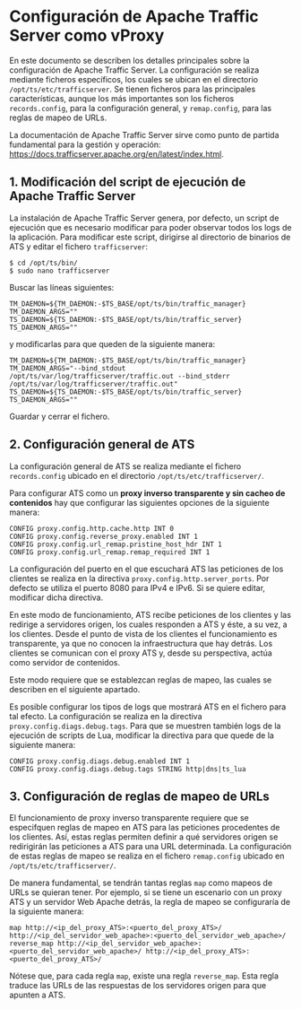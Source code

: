 # Configuración de Apache Traffic Server como vProxy

En este documento se describen los detalles principales sobre la configuración de Apache Traffic Server. La configuración se realiza mediante ficheros específicos, los cuales se ubican en el directorio `/opt/ts/etc/trafficserver`. Se tienen ficheros para las principales características, aunque los más importantes son los ficheros `records.config`, para la configuración general, y `remap.config`, para las reglas de mapeo de URLs.

La documentación de Apache Traffic Server sirve como punto de partida fundamental para la gestión y operación: https://docs.trafficserver.apache.org/en/latest/index.html.

## 1. Modificación del script de ejecución de Apache Traffic Server

La instalación de Apache Traffic Server genera, por defecto, un script de ejecución que es necesario modificar para poder observar todos los logs de la aplicación. Para modificar este script, dirigirse al directorio de binarios de ATS y editar el fichero `trafficserver`:

```
$ cd /opt/ts/bin/
$ sudo nano trafficserver
```

Buscar las líneas siguientes:

```
TM_DAEMON=${TM_DAEMON:-$TS_BASE/opt/ts/bin/traffic_manager}
TM_DAEMON_ARGS=""
TS_DAEMON=${TS_DAEMON:-$TS_BASE/opt/ts/bin/traffic_server}
TS_DAEMON_ARGS=""
```

y modificarlas para que queden de la siguiente manera:

```
TM_DAEMON=${TM_DAEMON:-$TS_BASE/opt/ts/bin/traffic_manager}
TM_DAEMON_ARGS="--bind_stdout /opt/ts/var/log/trafficserver/traffic.out --bind_stderr /opt/ts/var/log/trafficserver/traffic.out"
TS_DAEMON=${TS_DAEMON:-$TS_BASE/opt/ts/bin/traffic_server}
TS_DAEMON_ARGS=""
```

Guardar y cerrar el fichero.

## 2. Configuración general de ATS

La configuración general de ATS se realiza mediante el fichero `records.config` ubicado en el directorio `/opt/ts/etc/trafficserver/`.

Para configurar ATS como un **proxy inverso transparente y sin cacheo de contenidos** hay que configurar las siguientes opciones de la siguiente manera:

```
CONFIG proxy.config.http.cache.http INT 0
CONFIG proxy.config.reverse_proxy.enabled INT 1
CONFIG proxy.config.url_remap.pristine_host_hdr INT 1
CONFIG proxy.config.url_remap.remap_required INT 1
```

La configuración del puerto en el que escuchará ATS las peticiones de los clientes se realiza en la directiva `proxy.config.http.server_ports`. Por defecto se utiliza el puerto 8080 para IPv4 e IPv6. Si se quiere editar, modificar dicha directiva.

En este modo de funcionamiento, ATS recibe peticiones de los clientes y las redirige a servidores origen, los cuales responden a ATS y éste, a su vez, a los clientes. Desde el punto de vista de los clientes el funcionamiento es transparente, ya que no conocen la infraestructura que hay detrás. Los clientes se comunican con el proxy ATS y, desde su perspectiva, actúa como servidor de contenidos.

Este modo requiere que se establezcan reglas de mapeo, las cuales se describen en el siguiente apartado.

Es posible configurar los tipos de logs que mostrará ATS en el fichero para tal efecto. La configuración se realiza en la directiva `proxy.config.diags.debug.tags`. Para que se muestren también logs de la ejecución de scripts de Lua, modificar la directiva para que quede de la siguiente manera:

```
CONFIG proxy.config.diags.debug.enabled INT 1
CONFIG proxy.config.diags.debug.tags STRING http|dns|ts_lua
```

## 3. Configuración de reglas de mapeo de URLs

El funcionamiento de proxy inverso transparente requiere que se especifquen reglas de mapeo en ATS para las peticiones procedentes de los clientes. Así, estas reglas permiten definir a qué servidores origen se redirigirán las peticiones a ATS para una URL determinada. La configuración de estas reglas de mapeo se realiza en el fichero `remap.config` ubicado en `/opt/ts/etc/trafficserver/`.

De manera fundamental, se tendrán tantas reglas `map` como mapeos de URLs se quieran tener. Por ejemplo, si se tiene un escenario con un proxy ATS y un servidor Web Apache detrás, la regla de mapeo se configuraría de la siguiente manera:

```
map http://<ip_del_proxy_ATS>:<puerto_del_proxy_ATS>/ http://<ip_del_servidor_web_apache>:<puerto_del_servidor_web_apache>/
reverse_map http://<ip_del_servidor_web_apache>:<puerto_del_servidor_web_apache>/ http://<ip_del_proxy_ATS>:<puerto_del_proxy_ATS>/
```

Nótese que, para cada regla `map`, existe una regla `reverse_map`. Esta regla traduce las URLs de las respuestas de los servidores origen para que apunten a ATS.